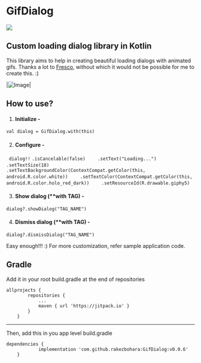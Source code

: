 
# GifDialog
 
[![](https://jitpack.io/v/rakezbohara/GifDialog.svg)](https://jitpack.io/#rakezbohara/GifDialog)

## Custom loading dialog library in Kotlin
This library aims to help in creating beautiful loading dialogs with animated gifs.
Thanks a lot to [Fresco](https://github.com/facebook/fresco), without which it would not be possible for me to create this. :)

|![Image](https://github.com/aliwaris0572/GifDialog/blob/master/art/screen.gif)| 


## How to use?

 1. #### Initialize - 
 `val dialog = GifDialog.with(this)`
 
 2. #### Configure - 
  ` dialog!!`
 `.isCancelable(false)`
`    .setText("Loading...")`
  `  .setTextSize(18)`
`    .setTextBackgroundColor(ContextCompat.getColor(this, android.R.color.white))`
`    .setTextColor(ContextCompat.getColor(this, android.R.color.holo_red_dark))`
`    .setResourceId(R.drawable.giphy5)`

 3. #### Show dialog (**with TAG) - 
 `dialog?.showDialog("TAG_NAME")`
 
 4. #### Dismiss dialog (**with TAG) - 
 `dialog?.dismissDialog("TAG_NAME")`
 
Easy enough!!! :)
For more customization, refer sample application code.

## Gradle
Add it in your root build.gradle at the end of repositories

    allprojects {
		    repositories {
			    ...
			    maven { url 'https://jitpack.io' }
		    }
	    }
  
---------------------------------------------------------------

Then, add this in you app level build.gradle

    dependencies {
	            implementation 'com.github.rakezbohara:GifDialog:v0.0.6'
	    }
